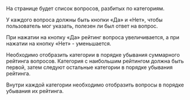 На странице будет список вопросов, разбитых по категориям.

У каждого вопроса должны быть кнопки «Да» и «Нет», чтобы пользователь мог указать, полезен ли был ответ на вопрос.

При нажатии на кнопку «Да» рейтинг вопроса увеличивается, а при нажатии на кнопку «Нет» - уменьшается.

Необходимо отобразить категории в порядке убывания суммарного рейтинга вопросов. Категория с наибольшим рейтингом должна быть первой, затем следуют остальные категории в порядке убывания рейтинга.

Внутри каждой категории необходимо отобразить вопросы в порядке убывания их рейтинга.
